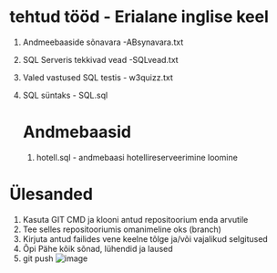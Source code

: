 
# tehtud tööd - Erialane inglise keel

1. Andmeebaaside sõnavara -ABsynavara.txt
2. SQL Serveris tekkivad vead -SQLvead.txt
3. Valed vastused SQL testis - w3quizz.txt
4. SQL süntaks - SQL.sql

   # Andmebaasid
   1. hotell.sql - andmebaasi hotellireserveerimine loomine




# Ülesanded

1. Kasuta GIT CMD ja klooni antud repositoorium enda arvutile
2. Tee selles repositooriumis omanimeline oks (branch)
3. Kirjuta antud failides vene keelne tõlge ja/või vajalikud selgitused
4. Õpi Pähe kõik sõnad, lühendid ja laused
5. git push
![image](https://github.com/IrinaMerkulova/TARpv23ab/assets/153904999/dbe037ff-e36f-49e3-b122-963437820881)
